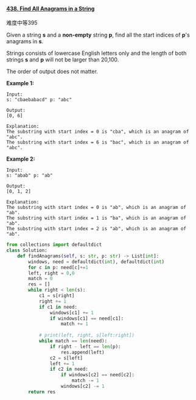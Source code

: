 #### [438. Find All Anagrams in a String](https://leetcode-cn.com/problems/find-all-anagrams-in-a-string/)

难度中等395

Given a string **s** and a **non-empty** string **p**, find all the start indices of **p**'s anagrams in **s**.

Strings consists of lowercase English letters only and the length of both strings **s** and **p** will not be larger than 20,100.

The order of output does not matter.

**Example 1:**

```
Input:
s: "cbaebabacd" p: "abc"

Output:
[0, 6]

Explanation:
The substring with start index = 0 is "cba", which is an anagram of "abc".
The substring with start index = 6 is "bac", which is an anagram of "abc".
```



**Example 2:**

```
Input:
s: "abab" p: "ab"

Output:
[0, 1, 2]

Explanation:
The substring with start index = 0 is "ab", which is an anagram of "ab".
The substring with start index = 1 is "ba", which is an anagram of "ab".
The substring with start index = 2 is "ab", which is an anagram of "ab".
```





```python
from collections import defaultdict
class Solution:
    def findAnagrams(self, s: str, p: str) -> List[int]:
        windows, need = defaultdict(int), defaultdict(int)
        for c in p: need[c]+=1
        left, right = 0,0
        match = 0
        res = []
        while right < len(s):
            c1 = s[right]
            right += 1
            if c1 in need:
                windows[c1] += 1
                if windows[c1] == need[c1]:
                    match += 1
            
            # print(left, right, s[left:right])
            while match == len(need):
                if right - left == len(p):
                    res.append(left)
                c2 = s[left]
                left += 1
                if c2 in need:
                    if windows[c2] == need[c2]:
                        match -= 1
                    windows[c2] -= 1
        return res
```

